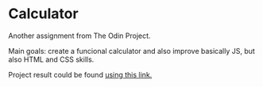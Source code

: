 # Calculator

Another assignment from The Odin Project.

Main goals: create a funcional calculator and also improve basically JS, but also HTML and CSS skills.

Project result could be found [using this link.](https://karolisgaiv.github.io/calculator/)

